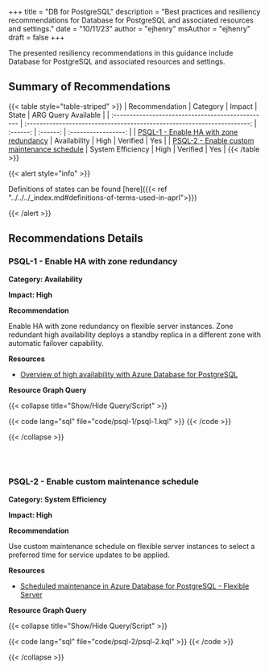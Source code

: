 +++
title = "DB for PostgreSQL"
description = "Best practices and resiliency recommendations for Database for PostgreSQL and associated resources and settings."
date = "10/11/23"
author = "ejhenry"
msAuthor = "ejhenry"
draft = false
+++

The presented resiliency recommendations in this guidance include Database for PostgreSQL and associated resources and settings.

## Summary of Recommendations

{{< table style="table-striped" >}}
| Recommendation                                    |  Category                                                               |  Impact         |  State            | ARG Query Available |
| :------------------------------------------------ | :---------------------------------------------------------------------: | :------:        | :------:          | :-----------------: |
| [PSQL-1 - Enable HA with zone redundancy](#psql-1---enable-ha-with-zone-redundancy) | Availability | High | Verified  |         Yes         |
| [PSQL-2 - Enable custom maintenance schedule](#psql-1---enable-ha-with-zone-redundancy) | System Efficiency | High | Verified  |         Yes         |
{{< /table >}}

{{< alert style="info" >}}

Definitions of states can be found [here]({{< ref "../../../_index.md#definitions-of-terms-used-in-aprl">}})

{{< /alert >}}

## Recommendations Details

### PSQL-1 - Enable HA with zone redundancy

**Category: Availability**

**Impact: High**

**Recommendation**

Enable HA with zone redundancy on flexible server instances. Zone redundant high availability deploys a standby replica in a different zone with automatic failover capability.

**Resources**

- [Overview of high availability with Azure Database for PostgreSQL](https://learn.microsoft.com/azure/postgresql/flexible-server/concepts-high-availability)

**Resource Graph Query**

{{< collapse title="Show/Hide Query/Script" >}}

{{< code lang="sql" file="code/psql-1/psql-1.kql" >}} {{< /code >}}

{{< /collapse >}}

<br><br>

### PSQL-2 - Enable custom maintenance schedule

**Category: System Efficiency**

**Impact: High**

**Recommendation**

Use custom maintenance schedule on flexible server instances to select a preferred time for service updates to be applied.

**Resources**

- [Scheduled maintenance in Azure Database for PostgreSQL - Flexible Server](https://learn.microsoft.com/azure/postgresql/flexible-server/concepts-maintenance)

**Resource Graph Query**

{{< collapse title="Show/Hide Query/Script" >}}

{{< code lang="sql" file="code/psql-2/psql-2.kql" >}} {{< /code >}}

{{< /collapse >}}

<br><br>
